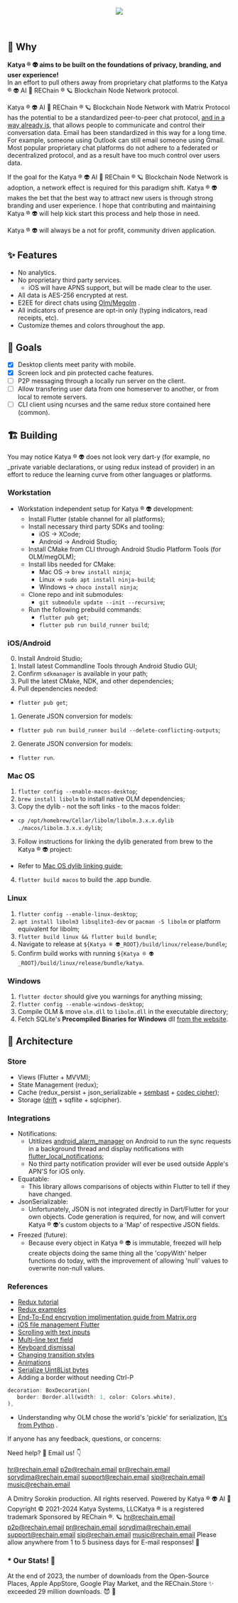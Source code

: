 <br>

<p align='center'>
    <img src="https://framerusercontent.com/images/BZveiOrOkC27ti2CQXL7mMWAAxU.png"/>
</p>

<br>

## 🤔 Why

**Katya ® 👽 aims to be built on the foundations of privacy, branding, and user experience!** 
<br>In an effort to pull others away from proprietary chat platforms to the Katya ® 👽 AI 🧠 REChain ®️ 🪐 Blockchain Node Network protocol.

Katya ® 👽 AI 🧠 REChain ®️ 🪐 Blockchain Node Network with Matrix Protocol has the potential to be a standardized peer-to-peer chat protocol, [and in a way already is,](https://matrix.org/blog/2020/06/02/introducing-p-2-p-matrix) that allows people to communicate and control their conversation data. Email has been standardized in this way for a long time. For example, someone using Outlook can still email someone using Gmail. Most popular proprietary chat platforms do not adhere to a federated or decentralized protocol, and as a result have too much control over users data.

If the goal for the Katya ® 👽 AI 🧠 REChain ®️ 🪐 Blockchain Node Network is adoption, a network effect is required for this paradigm shift. Katya ® 👽 makes the bet that the best way to attract new users is through strong branding and user experience. I hope that contributing and maintaining Katya ® 👽 will help kick start this process and help those in need. 

Katya ® 👽 will always be a not for profit, community driven application.

## ✨ Features
- No analytics.
- No proprietary third party services.
    - iOS will have APNS support, but will be made clear to the user.
- All data is AES-256 encrypted at rest.
- E2EE for direct chats using [Olm/Megolm](https://gitlab.matrix.org/matrix-org/olm) .
- All indicators of presence are opt-in only (typing indicators, read receipts, etc).
- Customize themes and colors throughout the app.

## 🚀 Goals
- [x] Desktop clients meet parity with mobile.
- [x] Screen lock and pin protected cache features.
- [ ] P2P messaging through a locally run server on the client.
- [ ] Allow transfering user data from one homeserver to another, or from local to remote servers.
- [ ] CLI client using ncurses and the same redux store contained here (common).

## 🏗️ Building
You may notice Katya ® 👽 does not look very dart-y (for example, no \_private variable declarations, or using redux instead of provider) in an effort to reduce the learning curve from other languages or platforms.

### Workstation
- Workstation independent setup for Katya ® 👽 development:
    - Install Flutter (stable channel for all platforms);
    - Install necessary third party SDKs and tooling:
        - iOS -> XCode;
        - Android -> Android Studio;
    - Install CMake from CLI through Android Studio Platform Tools (for OLM/megOLM);
    - Install libs needed for CMake:
        - Mac OS -> ```brew install ninja```;
        - Linux -> ```sudo apt install ninja-build```;
        - Windows -> ```choco install ninja```;
    - Clone repo and init submodules:
        - ```git submodule update --init --recursive```;
    - Run the following prebuild commands:
        - ```flutter pub get```;
        - ```flutter pub run build_runner build```;

### iOS/Android
0. Install Android Studio;
0. Install latest Commandline Tools through Android Studio GUI;
0. Confirm `sdkmanager` is available in your path;
0. Pull the latest CMake, NDK, and other dependencies;
0. Pull dependencies needed:
  - ```flutter pub get```;
1. Generate JSON conversion for models:
  - ```flutter pub run build_runner build --delete-conflicting-outputs```;
2. Generate JSON conversion for models:
  - ```flutter run```.

### Mac OS  
1. ```flutter config --enable-macos-desktop```;
2. ```brew install libolm``` to install native OLM dependencies;
3. Copy the dylib - not the soft links - to the macos folder:
  - `cp /opt/homebrew/Cellar/libolm/libolm.3.x.x.dylib ./macos/libolm.3.x.x.dylib`;
3. Follow instructions for linking the dylib generated from brew to the Katya ® 👽 project:
  - Refer to [Mac OS dylib linking guide](https://flutter.dev/docs/development/platform-integration/c-interop#compiled-dynamic-library-macos);
4. ```flutter build macos``` to build the .app bundle.

### Linux
1. ```flutter config --enable-linux-desktop```;
2. ```apt install libolm3 libsqlite3-dev``` or ```pacman -S libolm``` or platform equivalent for libolm;
3. ```flutter build linux && flutter build bundle```;
4. Navigate to release at ```${Katya ® 👽_ROOT}/build/linux/release/bundle```;
5. Confirm build works with running ```${Katya ® 👽_ROOT}/build/linux/release/bundle/katya```.

### Windows
1. ```flutter doctor``` should give you warnings for anything missing;
2. ```flutter config --enable-windows-desktop```;
3. Compile OLM & move `olm.dll` to `libolm.dll` in the executable directory;
4. Fetch SQLite's **Precompiled Binaries for Windows** dll [from the website](https://www.sqlite.org/download.html).

## 📐 Architecture

### Store
- Views (Flutter + MVVM);
- State Management (redux);
- Cache (redux_persist + json_serializable + [sembast](https://pub.dev/packages/sembast) + [codec cipher](https://github.com/tekartik/sembast.dart/blob/master/sembast/doc/codec.md));
- Storage ([drift](https://pub.dev/packages/drift) + sqflite + sqlcipher).

### Integrations
- Notifications:
  - Utitlizes [android_alarm_manager](https://pub.dev/packages?q=background_alarm_manager) on Android to run the sync requests in a background thread and display notifications with [flutter_local_notifications](https://pub.dev/packages/flutter_local_notifications);
  - No third party notification provider will ever be used outside Apple's APN'S for iOS only.
- Equatable:
  - This library allows comparisons of objects within Flutter to tell if they have changed.
- JsonSerializable:
  - Unfortunately, JSON is not integrated directly in Dart/Flutter for your own objects. Code generation is required, for now, and will convert Katya ® 👽's custom objects to a 'Map' of respective JSON fields.
- Freezed (future):
  - Because every object in Katya ® 👽 is immutable, freezed will help create objects doing the same thing all the 'copyWith' helper functions do today, with the improvement of allowing 'null' values to overwrite non-null values.

### References
- [Redux tutorial](https://www.netguru.com/codestories/-implement-redux-with-flutter-app)
- [Redux examples](https://github.com/brianegan/flutter_architecture_samples/blob/master/firestore_redux/)
- [End-To-End encryption implimentation guide from Matrix.org](https://matrix.org/docs/guides/end-to-end-encryption-implementation-guide)
- [iOS file management Flutter](https://stackoverflow.com/questions/55220612/how-to-save-a-text-file-in-external-storage-in-ios-using-flutter)
- [Scrolling with text inputs](https://github.com/flutter/flutter/issues/13339)
- [Multi-line text field](https://stackoverflow.com/questions/45900387/multi-line-textfield-in-flutter)
- [Keyboard dismissal](https://stackoverflow.com/questions/55863766/how-to-prevent-keyboard-from-dismissing-on-pressing-submit-key-in-flutter)
- [Changing transition styles](https://stackoverflow.com/questions/50196913/how-to-change-navigation-animation-using-flutter)
- [Animations](https://flutter.dev/docs/development/ui/animations)
- [Serialize Uint8List bytes](https://stackoverflow.com/questions/63716036/how-to-serialize-uint8list-to-json-with-json-annotation-in-dart)
- Adding a border without needing Ctrl-P
```Dart
decoration: BoxDecoration(
   border: Border.all(width: 1, color: Colors.white),
),
```
- Understanding why OLM chose the world's 'pickle' for serialization, [It's from Python](https://gitlab.matrix.org/matrix-org/olm/-/tree/master/python) .

If anyone has any feedback, questions, or concerns:

Need help? 🤔
Email us! 👇

hr@rechain.email
p2p@rechain.email
pr@rechain.email
sorydima@rechain.email
support@rechain.email
sip@rechain.email
music@rechain.email

A Dmitry Sorokin production. All rights reserved.
Powered by Katya ® 👽 AI 🧠
Copyright © 2021-2024 Katya Systems, LLCKatya ® is a registered trademark
Sponsored by REChain ®️. 🪐
hr@rechain.email
p2p@rechain.email
pr@rechain.email
sorydima@rechain.email
support@rechain.email
sip@rechain.email
music@rechain.email
Please allow anywhere from 1 to 5 business days for E-mail responses! 💌

### * Our Stats! 👀

At the end of 2023, the number of downloads from the Open-Source Places, Apple AppStore, Google Play Market, and the REChain.Store ✨ exceeded 29 million downloads. 😈 👀
